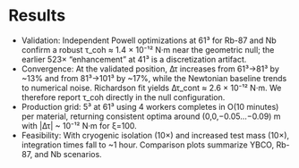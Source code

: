 # Results

- Validation: Independent Powell optimizations at 61³ for Rb-87 and Nb confirm a robust τ_coh ≈ 1.4 × 10⁻¹² N·m near the geometric null; the earlier 523× “enhancement” at 41³ is a discretization artifact.
- Convergence: At the validated position, Δτ increases from 61³→81³ by ~13% and from 81³→101³ by ~17%, while the Newtonian baseline trends to numerical noise. Richardson fit yields Δτ_cont ≈ 2.6 × 10⁻¹² N·m. We therefore report τ_coh directly in the null configuration.
- Production grid: 5³ at 61³ using 4 workers completes in O(10 minutes) per material, returning consistent optima around (0,0,−0.05…−0.09) m with |Δτ| ~ 10⁻¹² N·m for ξ=100.
- Feasibility: With cryogenic isolation (10×) and increased test mass (10×), integration times fall to ~1 hour. Comparison plots summarize YBCO, Rb-87, and Nb scenarios.
